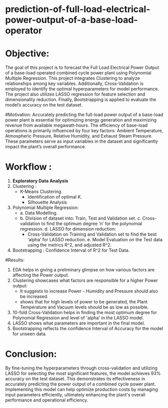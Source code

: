 # prediction-of-full-load-electrical-power-output-of-a-base-load-operator
# Objective:
The goal of this project is to forecast the Full Load Electrical Power Output of a base-load operated combined cycle power plant using Polynomial Multiple Regression. This project integrates Clustering to analyze relationships among key variables. Additionally, Cross-Validation is employed to identify the optimal hyperparameters for model performance. The project also utilizes LASSO regression for feature selection and dimensionality reduction. Finally, Bootstrapping is applied to evaluate the model’s accuracy on the test dataset.

#Motivation:
Accurately predicting the full-load power output of a base-load power plant is essential for optimizing energy generation and maximizing revenue from available megawatt-hours. The efficiency of base-load operations is primarily influenced by four key factors: Ambient Temperature, Atmospheric Pressure, Relative Humidity, and Exhaust Steam Pressure. These parameters serve as input variables in the dataset and significantly impact the plant’s overall performance.

# Workflow :
1. **Exploratory Data Analysis**
2. Clustering :
    - K-Means Clustering.
        - Identification of optimal K.
        - Silhouette Analysis
3. Polynomial Multiple Regression:
    - a.	Data Modelling.
    - b.	Division of dataset into: Train, Test and Validation set.
    c.	Cross-validation to find the optimum degree ‘n’ for the polynomial regression.
    d.	LASSO for dimension reduction:
        -	Cross-Validation on Training and Validation set to find the best ‘alpha’ for LASSO reduction.
    e.	Model Evaluation on the Test data using the metrics R^2, and adjusted R^2.
4.  Bootstrapping : Confidence Interval of R^2 for Test Data.

#Results:
1. EDA helps in giving a preliminary glimpse on how various factors are affecting the Power output.
2. Clustering showcases what factors are responsible for a higher Power output:
    - It suggests to increase Power - Humidity and Pressure should also be increased.
    - shows that for high levels of power to be generated, the Plant Temperature and Vacuum levels should be as low as possible.
3. 10-fold Cross-Validation helps in finding the most optimum degree for Polynomial Regression and level of 'alpha' in the LASSO model.
4. LASSO shows what parameters are important in the final model.
5. Bootstrapping reflects the confidence Interval of Accuracy for the model for unseen data.
# Conclusion:
By fine-tuning the hyperparameters through cross-validation and utilizing LASSO for selecting the most significant features, the model achieves 93% accuracy on the test dataset. This demonstrates its effectiveness in accurately predicting the power output of a combined cycle power plant. Implementing this model can help optimize production costs by managing input parameters efficiently, ultimately enhancing the plant's overall performance and operational efficiency.












